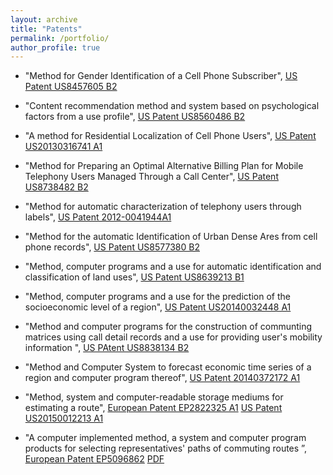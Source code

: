 ```yaml
---
layout: archive
title: "Patents"
permalink: /portfolio/
author_profile: true
---
```


- "Method for Gender Identification of a Cell Phone Subscriber", [US Patent US8457605 B2](https://patents.google.com/patent/US20120083255)

- "Content recommendation method and system based on psychological factors from a use profile", [US Patent US8560486 B2](https://patents.google.com/patent/US8560486?oq=frias-martinez)

- "A method for Residential Localization of Cell Phone Users", [US Patent US20130316741 A1](https://patents.google.com/patent/US20130316741?oq=frias+martinez)

- "Method for Preparing an Optimal Alternative Billing Plan for Mobile Telephony Users Managed Through a Call Center", [US Patent US8738482 B2](https://patents.google.com/patent/US8738482?oq=frias+martinez)

- "Method for automatic characterization of telephony users through labels", [US Patent 2012-0041944A1](https://patents.google.com/patent/US8577380?oq=frias+martinez)

- "Method for the automatic Identification of Urban Dense Ares from cell phone records", [US Patent US8577380 B2](https://patents.google.com/patent/US8577380?oq=frias+martinez)

- "Method, computer programs and a use for automatic identification and classification of land uses", [US Patent US8639213 B1](https://patents.google.com/patent/US8639213?oq=frias+martinez)

- "Method, computer programs and a use for the prediction of the socioeconomic level of a region", [US Patent US20140032448 A1](https://patents.google.com/patent/US20140032448?oq=frias+martinez)

- "Method and computer programs for the construction of communting matrices using call detail records and a use for providing user's mobility information ", [US PAtent US8838134 B2](https://patents.google.com/patent/US8838134?oq=Method+and+computer+programs+for+the+construction+of+commuting+matrices+using+call+detail+records+and+a+use+for+providing+users+mobility+information)

- "Method and Computer System to forecast economic time series of a region and computer program thereof", [US Patent 20140372172 A1](https://www.freepatentsonline.com/20140372172.pdf)

- "Method, system and computer-readable storage mediums for estimating a route", [European Patent EP2822325 A1](https://data.epo.org/gpi/EP2822325A1-Method-system-and-computer-readable-storage-mediums-for-estimating-a-route) [US Patent US20150012213 A1](https://patents.google.com/patent/US20150012213?oq=frias-martinez)

- "A computer implemented method, a system and computer program products for selecting representatives' paths of commuting routes ”, [European Patent EP5096862](https://register.epo.org/application?number=EP14382564) [PDF](https://data.epo.org/publication-server/rest/v1.0/publication-dates/20160629/patents/EP3038024NWA1/document.pdf)
